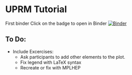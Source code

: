 # UPRM Tutorial
First binder 
Click on the badge to open in Binder 
[![Binder](https://mybinder.org/badge_logo.svg)](https://mybinder.org/v2/gh/GuillermoFidalgo/Matplotlib-SWC/HEAD)
## To Do: 
- Include Excercises:
  - Ask participants to add other elements to the plot.
  - Fix legend with LaTeX syntax
  - Recreate or fix with MPLHEP 
